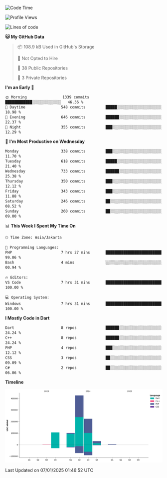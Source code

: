<!--START_SECTION:waka-->
![Code Time](http://img.shields.io/badge/Code%20Time-354%20hrs%2015%20mins-blue)

![Profile Views](http://img.shields.io/badge/Profile%20Views-0-blue)

![Lines of code](https://img.shields.io/badge/From%20Hello%20World%20I%27ve%20Written-887.1%20thousand%20lines%20of%20code-blue)

**🐱 My GitHub Data** 

> 📦 108.9 kB Used in GitHub's Storage 
 > 
> 🚫 Not Opted to Hire
 > 
> 📜 38 Public Repositories 
 > 
> 🔑 3 Private Repositories 
 > 
**I'm an Early 🐤** 

```text
🌞 Morning                1339 commits        ████████████░░░░░░░░░░░░░   46.36 % 
🌆 Daytime                548 commits         █████░░░░░░░░░░░░░░░░░░░░   18.98 % 
🌃 Evening                646 commits         ██████░░░░░░░░░░░░░░░░░░░   22.37 % 
🌙 Night                  355 commits         ███░░░░░░░░░░░░░░░░░░░░░░   12.29 % 
```
📅 **I'm Most Productive on Wednesday** 

```text
Monday                   338 commits         ███░░░░░░░░░░░░░░░░░░░░░░   11.70 % 
Tuesday                  618 commits         █████░░░░░░░░░░░░░░░░░░░░   21.40 % 
Wednesday                733 commits         ██████░░░░░░░░░░░░░░░░░░░   25.38 % 
Thursday                 350 commits         ███░░░░░░░░░░░░░░░░░░░░░░   12.12 % 
Friday                   343 commits         ███░░░░░░░░░░░░░░░░░░░░░░   11.88 % 
Saturday                 246 commits         ██░░░░░░░░░░░░░░░░░░░░░░░   08.52 % 
Sunday                   260 commits         ██░░░░░░░░░░░░░░░░░░░░░░░   09.00 % 
```


📊 **This Week I Spent My Time On** 

```text
🕑︎ Time Zone: Asia/Jakarta

💬 Programming Languages: 
PHP                      7 hrs 27 mins       █████████████████████████   99.06 % 
Bash                     4 mins              ░░░░░░░░░░░░░░░░░░░░░░░░░   00.94 % 

🔥 Editors: 
VS Code                  7 hrs 31 mins       █████████████████████████   100.00 % 

💻 Operating System: 
Windows                  7 hrs 31 mins       █████████████████████████   100.00 % 
```

**I Mostly Code in Dart** 

```text
Dart                     8 repos             ██████░░░░░░░░░░░░░░░░░░░   24.24 % 
C++                      8 repos             ██████░░░░░░░░░░░░░░░░░░░   24.24 % 
PHP                      4 repos             ███░░░░░░░░░░░░░░░░░░░░░░   12.12 % 
CSS                      3 repos             ██░░░░░░░░░░░░░░░░░░░░░░░   09.09 % 
C#                       2 repos             ██░░░░░░░░░░░░░░░░░░░░░░░   06.06 % 
```



**Timeline**

![Lines of Code chart](https://raw.githubusercontent.com/PradiptaAhmad/PradiptaAhmad/main/assets/bar_graph.png)


 Last Updated on 07/01/2025 01:46:52 UTC
<!--END_SECTION:waka-->
